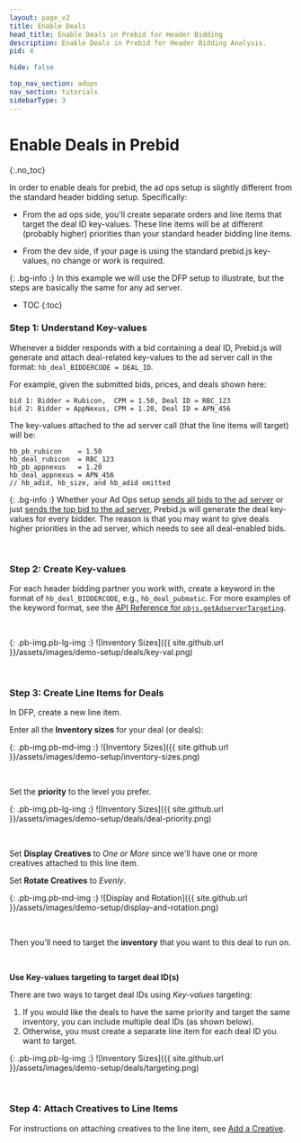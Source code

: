 ```yaml
---
layout: page_v2
title: Enable Deals
head_title: Enable Deals in Prebid for Header Bidding
description: Enable Deals in Prebid for Header Bidding Analysis.
pid: 4

hide: false

top_nav_section: adops
nav_section: tutorials
sidebarType: 3
---
```


<div class="bs-docs-section" markdown="1">

# Enable Deals in Prebid
{:.no_toc}

In order to enable deals for prebid, the ad ops setup is slightly different from the standard header bidding setup. Specifically:

+ From the ad ops side, you'll create separate orders and line items that target the deal ID key-values. These line items will be at different (probably higher) priorities than your standard header bidding line items.

+ From the dev side, if your page is using the standard prebid.js key-values, no change or work is required.

{: .bg-info :}
In this example we will use the DFP setup to illustrate, but the steps are basically the same for any ad server.

* TOC
{:toc}

### Step 1: Understand Key-values

Whenever a bidder responds with a bid containing a deal ID, Prebid.js will generate and attach deal-related key-values to the ad server call in the format: `hb_deal_BIDDERCODE = DEAL_ID`.

For example, given the submitted bids, prices, and deals shown here:

```
bid 1: Bidder = Rubicon,  CPM = 1.50, Deal ID = RBC_123
bid 2: Bidder = AppNexus, CPM = 1.20, Deal ID = APN_456
```

The key-values attached to the ad server call (that the line items will target) will be:

```
hb_pb_rubicon    = 1.50
hb_deal_rubicon  = RBC_123
hb_pb_appnexus   = 1.20
hb_deal_appnexus = APN_456
// hb_adid, hb_size, and hb_adid omitted
```

{: .bg-info :}
Whether your Ad Ops setup [sends all bids to the ad server](/adops/send-all-bids-adops.html) or just [sends the top bid to the ad server](/adops/step-by-step.html), Prebid.js will generate the deal key-values for every bidder. The reason is that you may want to give deals higher priorities in the ad server, which needs to see all deal-enabled bids.

<br>

### Step 2: Create Key-values

For each header bidding partner you work with, create a keyword in the format of `hb_deal_BIDDERCODE`, e.g., `hb_deal_pubmatic`. For more examples of the keyword format, see the [API Reference for `pbjs.getAdserverTargeting`]({{site.github.url}}/dev-docs/publisher-api-reference.html#module_pbjs.getAdserverTargeting).

<br>

{: .pb-img.pb-lg-img :}
![Inventory Sizes]({{ site.github.url }}/assets/images/demo-setup/deals/key-val.png)

<br>

### Step 3: Create Line Items for Deals

In DFP, create a new line item.

Enter all the **Inventory sizes** for your deal (or deals):

{: .pb-img.pb-md-img :}
![Inventory Sizes]({{ site.github.url }}/assets/images/demo-setup/inventory-sizes.png)

<br />

Set the **priority** to the level you prefer.

{: .pb-img.pb-lg-img :}
![Inventory Sizes]({{ site.github.url }}/assets/images/demo-setup/deals/deal-priority.png)

<br>

Set **Display Creatives** to *One or More* since we'll have one or more creatives attached to this line item.

Set **Rotate Creatives** to *Evenly*.

{: .pb-img.pb-md-img :}
![Display and Rotation]({{ site.github.url }}/assets/images/demo-setup/display-and-rotation.png)

<br>

Then you'll need to target the **inventory** that you want to this deal to run on.

<br>

**Use Key-values targeting to target deal ID(s)**

There are two ways to target deal IDs using *Key-values* targeting:

1. If you would like the deals to have the same priority and target the same inventory, you can include multiple deal IDs (as shown below).
2. Otherwise, you must create a separate line item for each deal ID you want to target.

{: .pb-img.pb-lg-img :}
![Inventory Sizes]({{ site.github.url }}/assets/images/demo-setup/deals/targeting.png)

<br>

### Step 4: Attach Creatives to Line Items

For instructions on attaching creatives to the line item, see [Add a Creative](/adops/step-by-step.html#step-2-add-a-creative).

</div>
